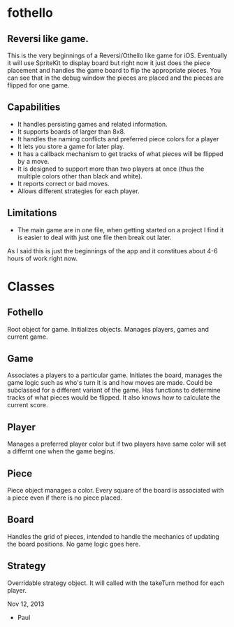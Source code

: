 fothello
========

Reversi like game.
-----------------

This is the very beginnings of a Reversi/Othello like game for iOS. Eventually it will use SpriteKit to display
board but right now it just does the piece placement and handles the game board to flip the appropriate pieces.
You can see that in the debug window the pieces are placed and the pieces are flipped for one game. 

Capabilities
------------
* It handles persisting games and related information. 
* It supports boards of larger than 8x8. 
* It handles the naming conflicts and preferred piece colors for a player
* It lets you store a game for later play.
* It has a callback mechanism to get tracks of what pieces will be flipped by a move.
* It is designed to support more than two players at once (thus the multiple colors other than black and white). 
* It reports correct or bad moves. 
* Allows different strategies for each player. 

Limitations
-----------
* The main game are in one file, when getting started on a project I find it is easier to deal with just one
  file then break out later.


As I said this is just the beginnings of the app and it constitues about 4-6 hours of work right now. 


Classes
=======

Fothello
--------
Root object for game. Initializes objects. Manages players, games and current game.

Game
----
Associates a players to a particular game. Initiates the board, manages the game logic such as who's turn it
is and how moves are made. Could be subclassed for a different variant of the game. Has functions to determine
tracks of what pieces would be flipped. It also knows how to calculate the current score. 

Player
------
Manages a preferred player color but if two players have same color will set a differnt one when the game
begins.

Piece
-----
Piece object manages a color. Every square of the board is associated with a piece even if there is no piece 
placed. 

Board
-----
Handles the grid of pieces, intended to handle the mechanics of updating the board positions. No game logic
goes here. 

Strategy
--------
Overridable strategy object. It will called with the takeTurn method for each player. 

Nov 12, 2013
- Paul
